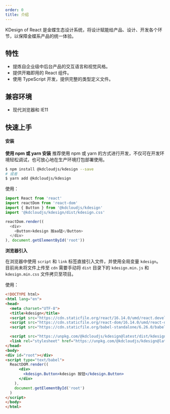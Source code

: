 ```yaml
---
order: 0
title: 介绍
---
```

KDesign of React 是金蝶生态设计系统，将设计赋能给产品、设计、开发各个环节，以保障金蝶系产品的统一体验。


## 特性
- 提炼自企业级中后台产品的交互语言和视觉风格。
- 提供开箱即用的 React 组件。
- 使用 TypeScript 开发，提供完整的类型定义文件。


## 兼容环境
- 现代浏览器和 IE11

## 快速上手
#### 安装
**使用 npm 或 yarn 安装**
推荐使用 npm 或 yarn 的方式进行开发，不仅可在开发环境轻松调试，也可放心地在生产环境打包部署使用。
```bash
$ npm install @kdcloudjs/kdesign --save
# 或者
$ yarn add @kdcloudjs/kdesign
```

使用：
```js
import React from 'react'
import reactDom from 'react-dom'
import { Button } from '@kdcloudjs/kdesign'
import '@kdcloudjs/kdesign/dist/kdesign.css'

reactDom.render((
  <div>
    <Button>kdesign 按aa钮</Button>
  </div>
), document.getElementById('root'))
```

**浏览器引入**

在浏览器中使用 `script` 和 `link` 标签直接引入文件，并使用全局变量 `kdesign`。
目前尚未将文件上传至 `cdn` 需要手动将 `dist` 目录下的 `kdesign.min.js` 和 `kdesign.min.css` 文件拷贝至项目。

使用：
```html
<!DOCTYPE html>
<html lang="en">
<head>
  <meta charset="UTF-8">
  <title>kdesign</title>
  <script src="https://cdn.staticfile.org/react/16.14.0/umd/react.development.js"></script>
  <script src="https://cdn.staticfile.org/react-dom/16.14.0/umd/react-dom.development.js"></script>
  <script src="https://cdn.staticfile.org/babel-standalone/6.26.0/babel.min.js"></script>

  <script src="https://unpkg.com/@kdcloudjs/kdesign@latest/dist/kdesign.min.js 目录地址"></script>
  <link rel="stylesheet" href="https://unpkg.com/@kdcloudjs/kdesign@latest/dist/kdesign.min.css 目录地址">
</head>
<body>
<div id="root"></div>
<script type="text/babel">
  ReactDOM.render((
      <div>
        <kdesign.Button>kdesign 按钮</kdesign.Button>
      </div>
    ),
    document.getElementById('root')
  )
</script>
</body>
</html>
```
